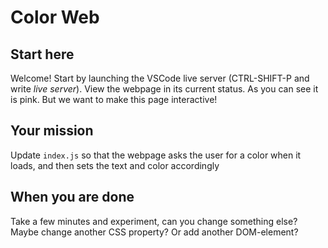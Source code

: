 # Color Web

## Start here
Welcome! Start by launching the VSCode live server (CTRL-SHIFT-P and write *live server*). View the webpage in its current status. As you can see it is pink. But we want to make this page interactive!

## Your mission
Update `index.js` so that the webpage asks the user for a color when it loads,
and then sets the text and color accordingly

## When you are done
Take a few minutes and experiment, can you change something else? Maybe change another CSS property? Or add another DOM-element?
